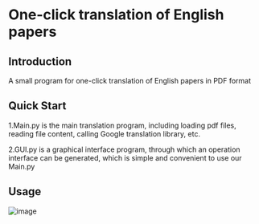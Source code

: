 # One-click translation of English papers

## Introduction

A small program for one-click translation of English papers in PDF format

## Quick Start

1.Main.py is the main translation program, including loading pdf files, reading file content, calling Google translation library, etc. 

2.GUI.py is a graphical interface program, through which an operation interface can be generated, which is simple and convenient to use our Main.py

## Usage

![image](https://github.com/Wangkkkkkkkk/One-click-translation-of-English-papers/blob/main/Usage.png)

